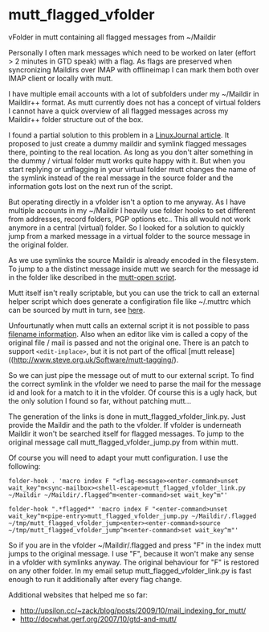 # mutt_flagged_vfolder

vFolder in mutt containing all flagged messages from ~/Maildir

Personally I often mark messages which need to be worked on later (effort > 2 minutes in GTD speak) with a flag. As flags are preserved when syncronizing Maildirs over IMAP with offlineimap I can mark them both over IMAP client or locally with mutt.

I have multiple email accounts with a lot of subfolders under my ~/Maildir in Maildir++ format. As mutt currently does not has a concept of virtual folders I cannot have a quick overview of all flagged messages across my Maildir++ folder structure out of the box.

I found a partial solution to this problem in a [LinuxJournal article](http://www.linuxjournal.com/article/10246). It proposed to just create a dummy maildir and symlink flagged messages there, pointing to the real location. As long as you don't alter something in the dummy / virtual folder mutt works quite happy with it. But when you start replying or unflagging in your virtual folder mutt changes the name of the symlink instead of the real message in the source folder and the information gots lost on the next run of the script.

But operating directly in a vfolder isn't a option to me anyway. As I have multiple accounts in my ~/Maildir I heavily use folder hooks to set different from addresses, record folders, PGP options etc.. This all would not work anymore in a central (virtual) folder. So I looked for a solution to quickly jump from a marked message in a virtual folder to the source message in the original folder.

As we use symlinks the source Maildir is already encoded in the filesystem. To jump to a the distinct message inside mutt we search for the message id in the folder like described in the [mutt-open script](http://upsilon.cc/~zack/blog/posts/2009/10/mail_indexing_for_mutt/mutt-open).

Mutt itself isn't really scriptable, but you can use the trick to call an external helper script which does generate a configiration file like ~/.muttrc which can be sourced by mutt in turn, see [here](http://wiki.mutt.org/?ConfigTricks).

Unfourtunatly when mutt calls an external script it is not possible to pass [filename information](http://objectmix.com/mutt/202017-passing-mutt-variables-shell-commands.html). Also when an editor like vim is called a copy of the original file / mail is passed and not the original one. There is an patch to support `<edit-inplace>`, but it is not part of the offical [mutt release]((http://www.steve.org.uk/Software/mutt-tagging/).

So we can just pipe the message out of mutt to our external script. To find the correct symlink in the vfolder we need to parse the mail for the message id and look for a match to it in the vfolder. Of course this is a ugly hack, but the only solution I found so far, without patching mutt...

The generation of the links is done in mutt_flagged_vfolder_link.py. Just provide the Maildir and the path to the vfolder. If vfolder is underneath Maildir it won't be searched itself for flagged messages. To jump to the original message call mutt_flagged_vfolder_jump.py from within mutt.

Of course you will need to adapt your mutt configuration. I use the following:

    folder-hook . 'macro index F "<flag-message><enter-command>unset wait_key^m<sync-mailbox><shell-escape>mutt_flagged_vfolder_link.py ~/Maildir ~/Maildir/.flagged^m<enter-command>set wait_key^m"'

    folder-hook ".*flagged*" 'macro index F "<enter-command>unset wait_key^m<pipe-entry>mutt_flagged_vfolder_jump.py ~/Maildir/.flagged ~/tmp/mutt_flagged_vfolder_jump<enter><enter-command>source ~/tmp/mutt_flagged_vfolder_jump^m<enter-command>set wait_key^m"'

So if you are in the vfolder ~/Maildir/.flagged and press "F" in the index mutt jumps to the original message. I use "F", because it won't make any sense in a vfolder with symlinks anyway. The original behaviour for "F" is restored on any other folder. In my email setup mutt_flagged_vfolder_link.py is fast enough to run it additionally after every flag change.

Additional websites that helped me so far:
* http://upsilon.cc/~zack/blog/posts/2009/10/mail_indexing_for_mutt/
* http://docwhat.gerf.org/2007/10/gtd-and-mutt/
